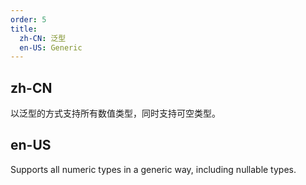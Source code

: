 ```yaml
---
order: 5
title:
  zh-CN: 泛型
  en-US: Generic
---
```


## zh-CN

以泛型的方式支持所有数值类型，同时支持可空类型。


## en-US

Supports all numeric types in a generic way, including nullable types.

